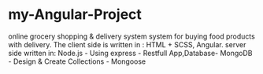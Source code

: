# my-Angular-Project
online grocery shopping &amp; delivery system
system for buying food products with delivery.
The client side is written in : HTML + SCSS, Angular.
server side written in: Node.js - Using express - Restfull App,Database- MongoDB - Design & Create Collections - Mongoose
